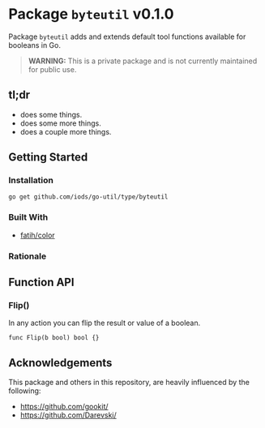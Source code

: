 Package `byteutil` v0.1.0
=======================

Package `byteutil` adds and extends default tool functions available for booleans in Go.

> **WARNING:** This is a private package and is not currently maintained for public use.

tl;dr
-----

 * does some things.
 * does some more things.
 * does a couple more things.


Getting Started
---------------

### Installation

```shell
go get github.com/iods/go-util/type/byteutil
```

### Built With
* [fatih/color](https://github.com/fatih/color)

### Rationale


Function API
------------

### Flip()

In any action you can flip the result or value of a boolean.

```
func Flip(b bool) bool {}
```


Acknowledgements
----------------

This package and others in this repository, are heavily influenced by the following:

 * https://github.com/gookit/
 * https://github.com/Darevski/